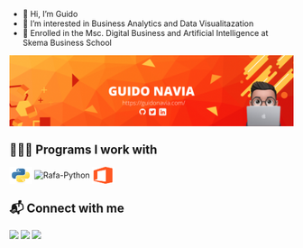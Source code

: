- 👋 Hi, I’m Guido
- 👀 I’m interested in Business Analytics and Data Visualitazation 
- 🌱 Enrolled in the Msc. Digital Business and Artificial Intelligence at Skema Business School

<div>
 <img align="center" alt="Rafa-Python" src="https://github.com/gxxdx/gxxdx/blob/main/Guido_Navia_Banner.PNG">
</div>


## 👨🏽‍💻 Programs I work with
<div>
 <img align="center" alt="Rafa-Python" height="30" width="40" src="https://raw.githubusercontent.com/devicons/devicon/master/icons/python/python-original.svg">
 <img align="center" alt="Rafa-Python" height="30" width="40" src="https://cdn.jsdelivr.net/gh/devicons/devicon/icons/mysql/mysql-original.svg">
 <img align="center" alt="Rafa-Python" height="30" width="40" src="https://github.com/gxxdx/gxxdx/blob/main/office.png">
</div>
 
 
## 📬 Connect with me
  
<div> 
 <a href = "mailto:guidonaviagz@gmail.com"><img src="https://img.shields.io/badge/Gmail-D14836?style=for-the-badge&logo=gmail&logoColor=white" target="_blank"></a>
 <a href="https://www.linkedin.com/in/guidon/" target="_blank"><img src="https://img.shields.io/badge/LinkedIn-0077B5?style=for-the-badge&logo=linkedin&logoColor=white" target="_blank"></a> 
 <a href="https://guidonavia.com/" target="_blank"><img src="https://img.shields.io/badge/website-000000?style=for-the-badge&logo=About.me&logoColor=white" target="_blank"></a> 
 
</div>
          
